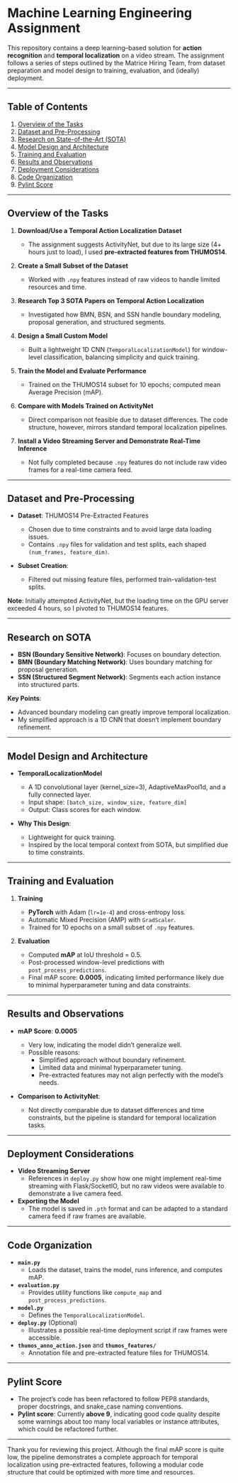 # Machine Learning Engineering Assignment

This repository contains a deep learning–based solution for **action recognition** and **temporal localization** on a video stream. The assignment follows a series of steps outlined by the Matrice Hiring Team, from dataset preparation and model design to training, evaluation, and (ideally) deployment.

---

## Table of Contents
1. [Overview of the Tasks](#overview-of-the-tasks)
2. [Dataset and Pre-Processing](#dataset-and-pre-processing)
3. [Research on State-of-the-Art (SOTA)](#research-on-sota)
4. [Model Design and Architecture](#model-design-and-architecture)
5. [Training and Evaluation](#training-and-evaluation)
6. [Results and Observations](#results-and-observations)
7. [Deployment Considerations](#deployment-considerations)
8. [Code Organization](#code-organization)
9. [Pylint Score](#pylint-score)

---

## Overview of the Tasks

1. **Download/Use a Temporal Action Localization Dataset**  
   - The assignment suggests ActivityNet, but due to its large size (4+ hours just to load), I used **pre-extracted features from THUMOS14**.

2. **Create a Small Subset of the Dataset**  
   - Worked with `.npy` features instead of raw videos to handle limited resources and time.

3. **Research Top 3 SOTA Papers on Temporal Action Localization**  
   - Investigated how BMN, BSN, and SSN handle boundary modeling, proposal generation, and structured segments.

4. **Design a Small Custom Model**  
   - Built a lightweight 1D CNN (`TemporalLocalizationModel`) for window-level classification, balancing simplicity and quick training.

5. **Train the Model and Evaluate Performance**  
   - Trained on the THUMOS14 subset for 10 epochs; computed mean Average Precision (mAP).

6. **Compare with Models Trained on ActivityNet**  
   - Direct comparison not feasible due to dataset differences. The code structure, however, mirrors standard temporal localization pipelines.

7. **Install a Video Streaming Server and Demonstrate Real-Time Inference**  
   - Not fully completed because `.npy` features do not include raw video frames for a real-time camera feed.

---

## Dataset and Pre-Processing

- **Dataset**: THUMOS14 Pre-Extracted Features  
  - Chosen due to time constraints and to avoid large data loading issues.  
  - Contains `.npy` files for validation and test splits, each shaped `(num_frames, feature_dim)`.

- **Subset Creation**:  
  - Filtered out missing feature files, performed train-validation-test splits.

**Note**: Initially attempted ActivityNet, but the loading time on the GPU server exceeded 4 hours, so I pivoted to THUMOS14 features.

---

## Research on SOTA

- **BSN (Boundary Sensitive Network)**: Focuses on boundary detection.  
- **BMN (Boundary Matching Network)**: Uses boundary matching for proposal generation.  
- **SSN (Structured Segment Network)**: Segments each action instance into structured parts.

**Key Points**:  
- Advanced boundary modeling can greatly improve temporal localization.  
- My simplified approach is a 1D CNN that doesn’t implement boundary refinement.

---

## Model Design and Architecture

- **TemporalLocalizationModel**  
  - A 1D convolutional layer (kernel_size=3), AdaptiveMaxPool1d, and a fully connected layer.  
  - Input shape: `[batch_size, window_size, feature_dim]`  
  - Output: Class scores for each window.

- **Why This Design**:  
  - Lightweight for quick training.  
  - Inspired by the local temporal context from SOTA, but simplified due to time constraints.

---

## Training and Evaluation

1. **Training**  
   - **PyTorch** with Adam (`lr=1e-4`) and cross-entropy loss.  
   - Automatic Mixed Precision (AMP) with `GradScaler`.  
   - Trained for 10 epochs on a small subset of `.npy` features.

2. **Evaluation**  
   - Computed **mAP** at IoU threshold = 0.5.  
   - Post-processed window-level predictions with `post_process_predictions`.  
   - Final mAP score: **0.0005**, indicating limited performance likely due to minimal hyperparameter tuning and data constraints.

---

## Results and Observations

- **mAP Score**: **0.0005**  
  - Very low, indicating the model didn’t generalize well.  
  - Possible reasons:
    - Simplified approach without boundary refinement.
    - Limited data and minimal hyperparameter tuning.
    - Pre-extracted features may not align perfectly with the model’s needs.

- **Comparison to ActivityNet**:  
  - Not directly comparable due to dataset differences and time constraints, but the pipeline is standard for temporal localization tasks.

---

## Deployment Considerations

- **Video Streaming Server**  
  - References in `deploy.py` show how one might implement real-time streaming with Flask/SocketIO, but no raw videos were available to demonstrate a live camera feed.
- **Exporting the Model**  
  - The model is saved in `.pth` format and can be adapted to a standard camera feed if raw frames are available.

---

## Code Organization

- **`main.py`**  
  - Loads the dataset, trains the model, runs inference, and computes mAP.  
- **`evaluation.py`**  
  - Provides utility functions like `compute_map` and `post_process_predictions`.  
- **`model.py`**  
  - Defines the `TemporalLocalizationModel`.  
- **`deploy.py`** (Optional)  
  - Illustrates a possible real-time deployment script if raw frames were accessible.  
- **`thumos_anno_action.json`** and **`thumos_features/`**  
  - Annotation file and pre-extracted feature files for THUMOS14.

---

## Pylint Score

- The project’s code has been refactored to follow PEP8 standards, proper docstrings, and snake_case naming conventions.  
- **Pylint score**: Currently **above 9**, indicating good code quality despite some warnings about too many local variables or instance attributes, which could be refactored further.

---

Thank you for reviewing this project. Although the final mAP score is quite low, the pipeline demonstrates a complete approach for temporal localization using pre-extracted features, following a modular code structure that could be optimized with more time and resources.
